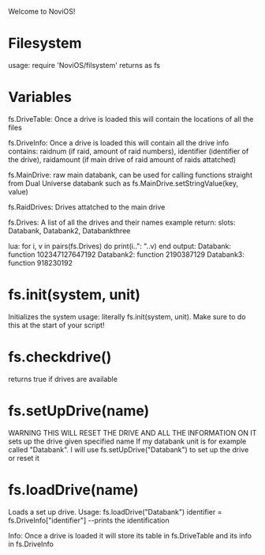 Welcome to NoviOS!

# Filesystem
usage: require 'NoviOS/filsystem'
returns as fs

# Variables

fs.DriveTable: Once a drive is loaded this will contain the locations of all the files

fs.DriveInfo: Once a drive is loaded this will contain all the drive info
contains: raidnum (if raid, amount of raid numbers), identifier (identifier of the drive), raidamount (if main drive of raid amount of raids attatched)

fs.MainDrive: raw main databank, can be used for calling functions straight from Dual Universe databank such as fs.MainDrive.setStringValue(key, value)

fs.RaidDrives: Drives attatched to the main drive

fs.Drives: A list of all the drives and their names
example return: 
slots: Databank, Databank2, Databankthree

lua:
for i, v in pairs(fs.Drives) do
  print(i..": "..v)
end
output: 
Databank: function 102347127647192
Databank2: function 2190387129
Databank3: function 918230192
# fs.init(system, unit)
Initializes the system
usage: literally fs.init(system, unit). Make sure to do this at the start of your script!

# fs.checkdrive()
returns true if drives are available

# fs.setUpDrive(name)
WARNING THIS WILL RESET THE DRIVE AND ALL THE INFORMATION ON IT
sets up the drive given specified name
If my databank unit is for example called "Databank".
I will use fs.setUpDrive("Databank") to set up the drive or reset it

# fs.loadDrive(name)
Loads a set up drive.
Usage:
fs.loadDrive("Databank")
identifier = fs.DriveInfo["identifier"] --prints the identification

Info: Once a drive is loaded it will store its table in fs.DriveTable and its info in fs.DriveInfo
